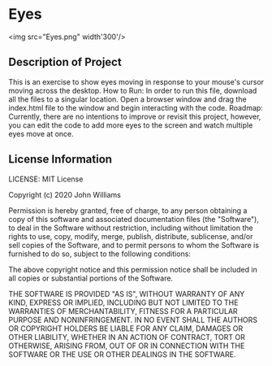 # Eyes
<img src="Eyes.png" width'300'/>

## Description of Project
This is an exercise to show eyes moving in response to your mouse's cursor moving across the desktop.
How to Run: In order to run this file, download all the files to a singular location. Open a browser window and drag the index.html file to the window and begin interacting with the code. Roadmap: Currently, there are no intentions to improve or revisit this project, however, you can edit the code to add more eyes to the screen and watch multiple eyes move at once. 

## License Information
LICENSE: MIT License

Copyright (c) 2020 John Williams

Permission is hereby granted, free of charge, to any person obtaining a copy
of this software and associated documentation files (the "Software"), to deal
in the Software without restriction, including without limitation the rights
to use, copy, modify, merge, publish, distribute, sublicense, and/or sell
copies of the Software, and to permit persons to whom the Software is
furnished to do so, subject to the following conditions:

The above copyright notice and this permission notice shall be included in all
copies or substantial portions of the Software.

THE SOFTWARE IS PROVIDED "AS IS", WITHOUT WARRANTY OF ANY KIND, EXPRESS OR
IMPLIED, INCLUDING BUT NOT LIMITED TO THE WARRANTIES OF MERCHANTABILITY,
FITNESS FOR A PARTICULAR PURPOSE AND NONINFRINGEMENT. IN NO EVENT SHALL THE
AUTHORS OR COPYRIGHT HOLDERS BE LIABLE FOR ANY CLAIM, DAMAGES OR OTHER
LIABILITY, WHETHER IN AN ACTION OF CONTRACT, TORT OR OTHERWISE, ARISING FROM,
OUT OF OR IN CONNECTION WITH THE SOFTWARE OR THE USE OR OTHER DEALINGS IN THE
SOFTWARE.
